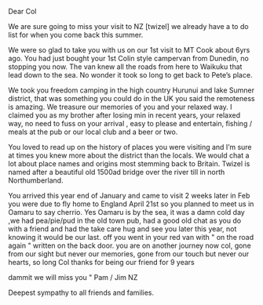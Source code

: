 Dear Col

We are sure going to miss your visit to NZ [twizel] we already have a to do list for when you come back this summer.

We were so glad to take you with us on our 1st visit to MT Cook about 6yrs ago.
You had just bought your 1st Colin style campervan from Dunedin, no stopping you now. The van knew all the roads from here to Waikuku that lead down to the sea. No wonder it took so long to get back to Pete’s place.

We took you freedom camping in the high country Hurunui and lake Sumner district, that was something you could do in the UK you said the remoteness is amazing. We treasure our memories of you and your relaxed way. I claimed you as my brother after losing min in recent years, your relaxed way, no need to fuss on your arrival , easy to please and entertain, fishing / meals at the pub or our local club and a beer or two.

You loved to read up on the history of places you were visiting and I’m sure at times you knew more about the district than the locals. We would chat a lot about place names and origins most stemming back to Britain. Twizel is named after a beautiful old 1500ad bridge over the river till in north Northumberland.

You arrived this year end of January and came to visit 2 weeks later in Feb you were due to fly home to England April 21st so you planned to meet us in Oamaru to say cherrio. Yes Oamaru is by the sea, it was a damn cold day ,we had pea/pie/pud in the old town pub, had a good old chat as you do with a friend and had the take care hug and see you later this year, not knowing it would be our last. off you went in your red van with " on the road again " written on the back door. you are on another journey now col, gone from our sight but never our memories, gone from our touch but never our hearts, so long Col thanks for being our friend for 9 years

dammit we will miss you " Pam / Jim   NZ

Deepest sympathy to all friends and families.
